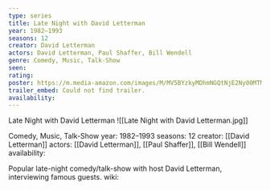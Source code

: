 ```yaml
---
type: series
title: Late Night with David Letterman
year: 1982–1993
seasons: 12
creator: David Letterman
actors: David Letterman, Paul Shaffer, Bill Wendell
genre: Comedy, Music, Talk-Show
seen:
rating: 
poster: https://m.media-amazon.com/images/M/MV5BYzkyMDhmNGQtNjE2Ny00MTMwLTkyODAtYjQ2Mjk5MjYwOTc3XkEyXkFqcGdeQXVyMTAxMjIzNTQ5._V1_SX300.jpg
trailer_embed: Could not find trailer.
availability:
---
```

Late Night with David Letterman
![[Late Night with David Letterman.jpg]]

Comedy, Music, Talk-Show
year: 1982–1993
seasons: 12
creator: [[David Letterman]]
actors: [[David Letterman]], [[Paul Shaffer]], [[Bill Wendell]]
availability:

Popular late-night comedy/talk-show with host David Letterman, interviewing famous guests.
wiki: 


